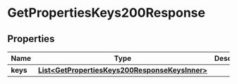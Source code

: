 

# GetPropertiesKeys200Response


## Properties

| Name | Type | Description | Notes |
|------------ | ------------- | ------------- | -------------|
|**keys** | [**List&lt;GetPropertiesKeys200ResponseKeysInner&gt;**](GetPropertiesKeys200ResponseKeysInner.md) |  |  [optional] |



